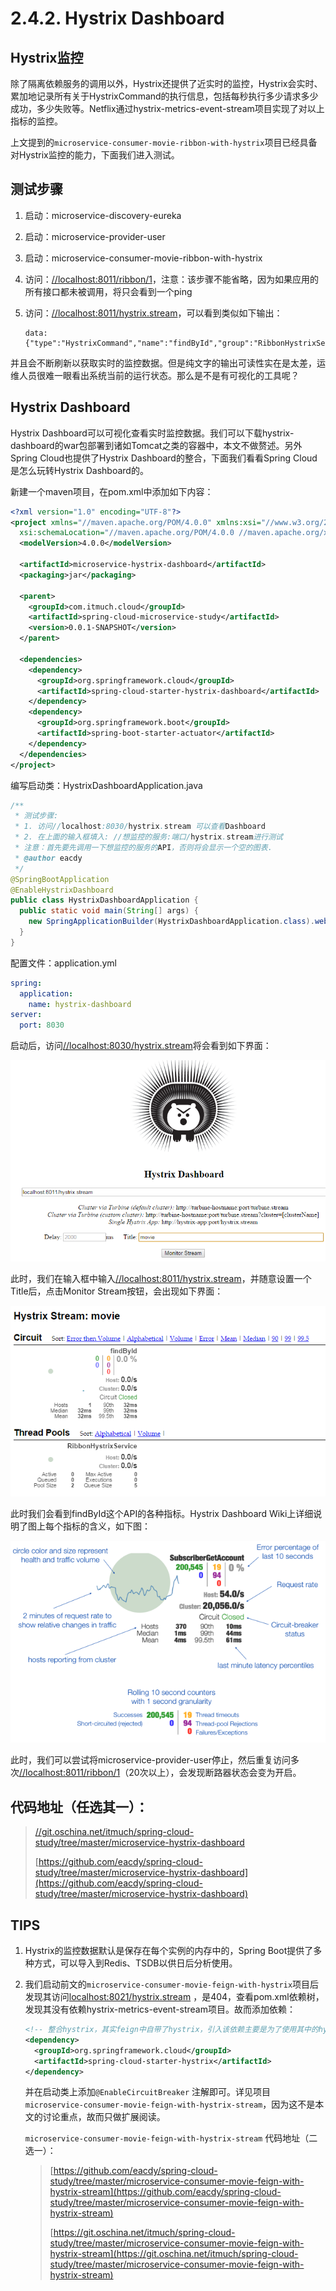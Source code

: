 # 2.4.2. Hystrix Dashboard



## Hystrix监控

除了隔离依赖服务的调用以外，Hystrix还提供了近实时的监控，Hystrix会实时、累加地记录所有关于HystrixCommand的执行信息，包括每秒执行多少请求多少成功，多少失败等。Netflix通过hystrix-metrics-event-stream项目实现了对以上指标的监控。

上文提到的`microservice-consumer-movie-ribbon-with-hystrix`项目已经具备对Hystrix监控的能力，下面我们进入测试。



## 测试步骤

1. 启动：microservice-discovery-eureka

2. 启动：microservice-provider-user

3. 启动：microservice-consumer-movie-ribbon-with-hystrix

4. 访问：[//localhost:8011/ribbon/1](//localhost:8011/ribbon/1)，注意：该步骤不能省略，因为如果应用的所有接口都未被调用，将只会看到一个ping

5. 访问：[//localhost:8011/hystrix.stream](//localhost:8011/hystrix.stream)，可以看到类似如下输出：

   ```
   data: {"type":"HystrixCommand","name":"findById","group":"RibbonHystrixService","currentTime":1472658867784,"isCircuitBreakerOpen":false,"errorPercentage":0,"errorCount":0,"requestCount":0,"rollingCountBadRequests":0....}
   ```

并且会不断刷新以获取实时的监控数据。但是纯文字的输出可读性实在是太差，运维人员很难一眼看出系统当前的运行状态。那么是不是有可视化的工具呢？



## Hystrix Dashboard

Hystrix Dashboard可以可视化查看实时监控数据。我们可以下载hystrix-dashboard的war包部署到诸如Tomcat之类的容器中，本文不做赘述。另外Spring Cloud也提供了Hystrix Dashboard的整合，下面我们看看Spring Cloud是怎么玩转Hystrix Dashboard的。

新建一个maven项目，在pom.xml中添加如下内容：

```xml
<?xml version="1.0" encoding="UTF-8"?>
<project xmlns="//maven.apache.org/POM/4.0.0" xmlns:xsi="//www.w3.org/2001/XMLSchema-instance"
  xsi:schemaLocation="//maven.apache.org/POM/4.0.0 //maven.apache.org/xsd/maven-4.0.0.xsd">
  <modelVersion>4.0.0</modelVersion>

  <artifactId>microservice-hystrix-dashboard</artifactId>
  <packaging>jar</packaging>

  <parent>
    <groupId>com.itmuch.cloud</groupId>
    <artifactId>spring-cloud-microservice-study</artifactId>
    <version>0.0.1-SNAPSHOT</version>
  </parent>

  <dependencies>
    <dependency>
      <groupId>org.springframework.cloud</groupId>
      <artifactId>spring-cloud-starter-hystrix-dashboard</artifactId>
    </dependency>
    <dependency>
      <groupId>org.springframework.boot</groupId>
      <artifactId>spring-boot-starter-actuator</artifactId>
    </dependency>
  </dependencies>
</project>
```

编写启动类：HystrixDashboardApplication.java

```java
/**
 * 测试步骤:
 * 1. 访问//localhost:8030/hystrix.stream 可以查看Dashboard
 * 2. 在上面的输入框填入: //想监控的服务:端口/hystrix.stream进行测试
 * 注意：首先要先调用一下想监控的服务的API，否则将会显示一个空的图表.
 * @author eacdy
 */
@SpringBootApplication
@EnableHystrixDashboard
public class HystrixDashboardApplication {
  public static void main(String[] args) {
    new SpringApplicationBuilder(HystrixDashboardApplication.class).web(true).run(args);
  }
}
```

配置文件：application.yml

```yaml
spring:
  application:
    name: hystrix-dashboard
server:
  port: 8030
```

启动后，访问[//localhost:8030/hystrix.stream](//localhost:8030/hystrix.stream)将会看到如下界面：

![Hystrix Dashboard](learn-java/learn-spring-cloud/wiki/dist/images/hystrix-dashboard-1.png)

此时，我们在输入框中输入[//localhost:8011/hystrix.stream](//localhost:8011/hystrix.stream)，并随意设置一个Title后，点击Monitor Stream按钮，会出现如下界面：

![Hystrix Dashboard 监控](learn-java/learn-spring-cloud/wiki/dist/images/hystrix-dashboard-2.png)

此时我们会看到findById这个API的各种指标。Hystrix Dashboard Wiki上详细说明了图上每个指标的含义，如下图：

![Hystrix Dashboard pic description](learn-java/learn-spring-cloud/wiki/dist/images/hystrix-dashboard-3.png)

此时，我们可以尝试将microservice-provider-user停止，然后重复访问多次[//localhost:8011/ribbon/1](//localhost:8011/ribbon/1)（20次以上），会发现断路器状态会变为开启。



## 代码地址（任选其一）：

>[//git.oschina.net/itmuch/spring-cloud-study/tree/master/microservice-hystrix-dashboard](//git.oschina.net/itmuch/spring-cloud-study/tree/master/microservice-hystrix-dashboard)
>
>[https://github.com/eacdy/spring-cloud-study/tree/master/microservice-hystrix-dashboard](https://github.com/eacdy/spring-cloud-study/tree/master/microservice-hystrix-dashboard)



## TIPS

1. Hystrix的监控数据默认是保存在每个实例的内存中的，Spring Boot提供了多种方式，可以导入到Redis、TSDB以供日后分析使用。

2. 我们启动前文的`microservice-consumer-movie-feign-with-hystrix`项目后发现其访问[localhost:8021/hystrix.stream](localhost:8021/hystrix.stream) ，是404，查看pom.xml依赖树，发现其没有依赖hystrix-metrics-event-stream项目。故而添加依赖：

   ```xml
   <!-- 整合hystrix，其实feign中自带了hystrix，引入该依赖主要是为了使用其中的hystrix-metrics-event-stream，用于dashboard -->
   <dependency>
     <groupId>org.springframework.cloud</groupId>
     <artifactId>spring-cloud-starter-hystrix</artifactId>
   </dependency>
   ```

   并在启动类上添加`@EnableCircuitBreaker` 注解即可。详见项目`microservice-consumer-movie-feign-with-hystrix-stream`，因为这不是本文的讨论重点，故而只做扩展阅读。

   `microservice-consumer-movie-feign-with-hystrix-stream` 代码地址（二选一）：

   > [https://github.com/eacdy/spring-cloud-study/tree/master/microservice-consumer-movie-feign-with-hystrix-stream](https://github.com/eacdy/spring-cloud-study/tree/master/microservice-consumer-movie-feign-with-hystrix-stream)
   >
   > [https://git.oschina.net/itmuch/spring-cloud-study/tree/master/microservice-consumer-movie-feign-with-hystrix-stream](https://git.oschina.net/itmuch/spring-cloud-study/tree/master/microservice-consumer-movie-feign-with-hystrix-stream)

